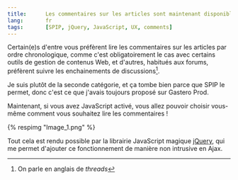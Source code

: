 ```yaml
--- 
title:      Les commentaires sur les articles sont maintenant disponibles par discussion ou ordre chronologique, au choix ! 
lang:       fr 
tags:       [SPIP, jQuery, JavaScript, UX, comments]
---
```


Certain(e)s d'entre vous préfèrent lire les commentaires sur les articles par ordre chronologique, comme c'est obligatoirement le cas avec certains outils de gestion de contenus Web, et d'autres, habitués aux forums, préfèrent suivre les enchainements de discussions[^1].


[^1]: On parle en anglais de *threads*

Je suis plutôt de la seconde catégorie, et ça tombe bien parce que SPIP le permet, donc c'est ce que j'avais toujours proposé sur Gastero Prod.

Maintenant, si vous avez JavaScript activé, vous allez pouvoir choisir vous-même comment vous souhaitez lire les commentaires !

{% respimg "Image_1.png" %}


Tout cela est rendu possible par la librairie JavaScript magique [jQuery](http://www.jquery.com/), qui me permet d'ajouter ce fonctionnement de manière non intrusive en Ajax.
